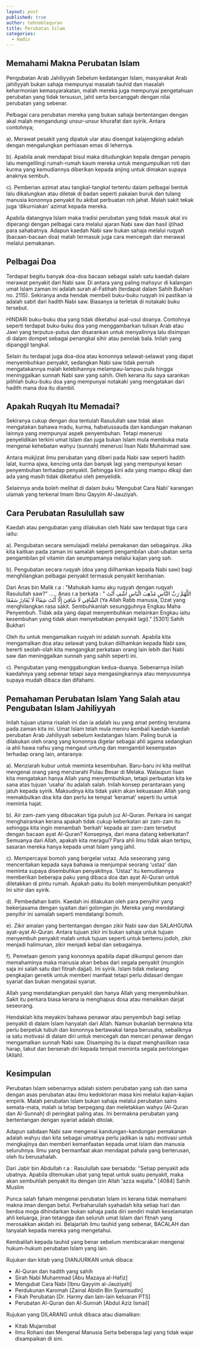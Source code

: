 ```yaml
---
layout: post
published: true
author: tehnoblequran
title: Perubatan Islam
categories:
  - Hadis
---
```

## Memahami Makna Perubatan Islam

Pengubatan Arab Jahiliyyah Sebelum kedatangan Islam, masyarakat Arab jahiliyyah bukan sahaja mempunyai masalah tauhid dan masalah keharmonian kemasyarakatan, malah mereka juga mempunyai pengetahuan perubatan yang tidak tersusun, jahil serta bercanggah dengan nilai perubatan yang sebenar. 

Pelbagai cara perubatan mereka yang bukan sahaja bertentangan dengan akal malah mengandungi unsur-unsur khurafat dan syirik. Antara contohnya; 

a). Merawat pesakit yang dipatuk ular atau disengat kalajengking adalah dengan mengalungkan perhiasan emas di lehernya.

b). Apabila anak mendapat bisul maka ditudungkan kepala dengan penapis lalu mengelilingi rumah-rumah kaum mereka untuk mengumpulkan roti dan kurma yang kemudiannya diberikan kepada anjing untuk dimakan supaya anaknya sembuh. 

c). Pemberian azimat atau tangkal-tangkal tertentu dalam pelbagai bentuk lalu dikalungkan atau diletak di badan seperti pakaian buruk dan tulang manusia kononnya penyakit itu akibat perbuatan roh jahat. Malah sakit tekak juga ‘dikurniakan’ azimat kepada mereka. 

Apabila datangnya Islam maka tradisi perubatan yang tidak masuk akal ini diperangi dengan pelbagai cara melalui ajaran Nabi saw dan hasil ijtihad para sahabatnya. Adapun kaedah Nabi saw bukan sahaja melalui ruqyah (bacaan-bacaan doa) malah termasuk juga cara mencegah dan merawat melalui pemakanan.

## Pelbagai Doa 

Terdapat begitu banyak doa-doa bacaan sebagai salah satu kaedah dalam merawat penyakit dari Nabi saw. Di antara yang paling mahsyur di kalangan umat Islam zaman ini adalah surah al-Fatihah (terdapat dalam Sahih Bukhari no. 2115). Sekiranya anda hendak membeli buku-buku ruqyah ini pastikan ia adalah sabit dari hadith Nabi saw. Biasanya ia terletak di notakaki buku tersebut. 

HINDARI buku-buku doa yang tidak diketahui asal-usul doanya. Contohnya seperti terdapat buku-buku doa yang menggambarkan tulisan Arab atau Jawi yang terputus-putus dan disarankan untuk menyalinnya lalu disimpan di dalam dompet sebagai penangkal sihir atau penolak bala. Inilah yang dipanggil tangkal. 

Selain itu terdapat juga doa-doa atau kononnya selawat-selawat yang dapat menyembuhkan penyakit, sedangkan Nabi saw tidak pernah mengatakannya malah kelebihannya melampau-lampau pula hingga meninggalkan sunnah Nabi saw yang sahih. Oleh kerana itu saya sarankan pilihlah buku-buku doa yang mempunyai notakaki yang mengatakan dari hadith mana doa itu diambil. 

## Apakah Ruqyah Itu Memadai? 

Sekiranya cukup dengan doa tentulah Rasulullah saw tidak akan mengatakan bahawa madu, kurma, habatussauda dan kandungan makanan lainnya yang mempunyai aspek penyembuhan. Tetapi menerusi penyelidikan terkini umat Islam dan juga bukan Islam mula membuka mata mengenai kehebatan wahyu (sunnah) menerusi lisan Nabi Muhammad saw. 

Antara mukjizat ilmu perubatan yang diberi pada Nabi saw seperti hadith lalat, kurma ajwa, kencing unta dan banyak lagi yang mempunyai kesan penyembuhan terhadap penyakit. Sehingga kini ada yang mampu dikaji dan ada yang masih tidak diketahui oleh penyelidik. 

Selainnya anda boleh melihat di dalam buku ‘Mengubat Cara Nabi’ karangan ulamak yang terkenal Imam Ibnu Qayyim Al-Jauziyah. 

## Cara Perubatan Rasulullah saw 

Kaedah atau pengubatan yang dilakukan oleh Nabi saw terdapat tiga cara iaitu:

a). Pengubatan secara semulajadi melalui pemakanan dan sebagainya. Jika kita kaitkan pada zaman ini samalah seperti pengambilan ubat-ubatan serta pengambilan pil vitamin dan seumpamanya melalui kajian yang sah. 

b). Pengubatan secara ruqyah (doa yang diilhamkan kepada Nabi saw) bagi menghilangkan pelbagai penyakit termasuk penyakit kerohanian. 

Dari Anas bin Malik r.a : "Mahukah kamu aku ruqyah dengan ruqyah Rasulullah saw?" ..... Anas r.a berkata : " اللَّهُمَّ رَبَّ النَّاسِ مُذْهِبَ الْبَاسِ اشْفِ أَنْتَ الشَّافِي لَا شَافِيَ إِلَّا أَنْتَ شِفَاءً لَا يُغَادِرُ سَقَمًا (Ya Allah Rabb manusia, Dzat yang menghilangkan rasa sakit. Sembuhkanlah sesungguhnya Engkau Maha Penyembuh. Tidak ada yang dapat menyembuhkan melainkan Engkau iaitu kesembuhan yang tidak akan menyebabkan penyakit lagi)." [5301] Sahih Bukhari 

Oleh itu untuk mengamalkan ruqyah ini adalah sunnah. Apabila kita mengamalkan doa atau selawat yang bukan diilhamkan kepada Nabi saw, bererti seolah-olah kita mengangkat perkataan orang lain lebih dari Nabi saw dan meninggalkan sunnah yang sahih seperti ini. 

c). Pengubatan yang menggabungkan kedua-duanya. Sebenarnya inilah kaedahnya yang sebenar tetapi saya mengasingkannya atau menyusunnya supaya mudah dibaca dan difahami. 

## Pemahaman Perubatan Islam Yang Salah atau Pengubatan Islam Jahiliyyah

Inilah tujuan utama risalah ini dan ia adalah isu yang amat penting terutama pada zaman kita ini. Umat Islam telah mula meniru kembali kaedah-kaedah perubatan Arab Jahiliyyah sebelum kedatangan Islam. Paling buruk ia dilakukan oleh orang yang kononnya digelar sebagai ahli agama sedangkan ia ahli hawa nafsu yang mengaut untung dan mengambil kesempatan terhadap orang lain, antaranya: 

a). Menziarah kubur untuk meminta kesembuhan. Baru-baru ini kita melihat mengenai orang yang menziarahi Pulau Besar di Melaka. Walaupun lisan kita mengatakan hanya Allah yang menyembuhkan, tetapi perbuatan kita ke sana atas tujuan ‘usaha’ itu adalah salah. Inilah konsep perantaraan yang jatuh kepada syirik. Maksudnya kita tidak yakin akan kekuasaan Allah yang memakbulkan doa kita dan perlu ke tempat ‘keramat’ seperti itu untuk meminta hajat.

b). Air zam-zam yang dibacakan tiga puluh juz Al-Quran. Perkara ini sangat menghairankan kerana apakah tidak cukup keberkatan air zam-zam itu sehingga kita ingin menambah ‘berkah’ kepada air zam-zam tersebut dengan bacaan ayat Al-Quran? Konsepnya, dari mana datang keberkatan? Semuanya dari Allah, apakah kita meragui? Para ahli ilmu tidak akan tertipu, sasaran mereka hanya kepada umat Islam yang jahil. 

c). Mempercayai bomoh yang bergelar ustaz. Ada seseorang yang menceritakan kepada saya bahawa ia menjumpai seorang ‘ustaz’ dan meminta supaya disembuhkan penyakitnya. ‘Ustaz’ itu kemudiannya memberikan beberapa paku yang dibaca doa dan ayat Al-Quran untuk diletakkan di pintu rumah. Apakah paku itu boleh menyembuhkan penyakit? Ini sihir dan syirik. 

d). Pembedahan batin. Kaedah ini dilakukan oleh para penyihir yang bekerjasama dengan syaitan dari golongan jin. Mereka yang mendatangi penyihir ini samalah seperti mendatangi bomoh. 

e). Zikir amalan yang bertentangan dengan zikir Nabi saw dan SALAHGUNA ayat-ayat Al-Quran. Antara tujuan zikir ini bukan sahaja untuk tujuan menyembuh penyakit malah untuk tujuan seperti untuk bertemu jodoh, zikir menjadi halimunan, zikir menjadi kebal dan sebagainya. 

f). Pemetaan genom yang kononnya apabila dapat dikumpul genom dan memahaminya maka manusia akan bebas dari segala penyakit (mungkin saja ini salah satu dari fitnah dajjal). Ini syirik. Islam tidak melarang pengkajian genetik untuk memberi manfaat tetapi perlu didasari dengan syariat dan bukan mengatasi syariat. 

Allah yang mendatangkan penyakit dan hanya Allah yang menyembuhkan. Sakit itu perkara biasa kerana ia menghapus dosa atau menaikkan darjat seseorang. 

Hendaklah kita meyakini bahawa penawar atau penyembuh bagi setiap penyakit di dalam Islam hanyalah dari Allah. Namun bukanlah bermakna kita perlu berpeluk tubuh dan kononnya bertawakal tanpa berusaha, sebaliknya ia satu motivasi di dalam diri untuk mencegah dan mencari penawar dengan mengamalkan sunnah Nabi saw. Disamping itu ia dapat menghasilkan rasa harap, takut dan berserah diri kepada tempat meminta segala pertolongan (Allah). 

## Kesimpulan 

Perubatan Islam sebenarnya adalah sistem perubatan yang sah dan sama dengan asas perubatan atau ilmu kedoktoran masa kini melalui kajian-kajian empirik. Malah perubatan Islam bukan sahaja melalui perubatan sains semata-mata, malah ia tetap berpegang dan meletakkan wahyu (Al-Quran dan Al-Sunnah) di peringkat paling atas. Ini bermakna perubatan yang bertentangan dengan syariat adalah ditolak. 

Adapun sabdaan Nabi saw mengenai kandungan-kandungan pemakanan adalah wahyu dan kita sebagai umatnya perlu jadikan ia satu motivasi untuk mengkajinya dan memberi kemanfaatan kepada umat Islam dan manusia seluruhnya. Ilmu yang bermanfaat akan mendapat pahala yang berterusan, oleh itu berusahalah. 

Dari Jabir bin Abdullah r.a : Rasulullah saw bersabda: "Setiap penyakit ada ubatnya. Apabila ditemukan ubat yang tepat untuk suatu penyakit, maka akan sembuhlah penyakit itu dengan izin Allah 'azza wajalla." [4084] Sahih Muslim 

Punca salah faham mengenai perubatan Islam ini kerana tidak memahami makna iman dengan betul. Perbaharuilah syahadah kita setiap hari dan berdoa moga dihindarkan bukan sahaja pada diri sendiri malah keselamatan ahli keluarga, jiran tetangga dan seluruh umat Islam dari fitnah yang merosakkan akidah ini. Belajarlah ilmu tauhid yang sebenar, BACALAH dan tanyalah kepada mereka yang mengetahui. 

Kembalilah kepada tauhid yang benar sebelum membicarakan mengenai hukum-hukum perubatan Islam yang lain. 

Rujukan dan kitab yang DIANJURKAN untuk dibaca: 

- Al-Quran dan hadith yang sahih 
- Sirah Nabi Muhammad [Abu Mazaya al-Hafiz] 
- Mengubat Cara Nabi [Ibnu Qayyim al-Jauziyah] 
- Perdukunan Karomah [Zainal Abidin Bin Syamsudin] 
- Fikah Perubatan [Dr. Harmy dan lain-lain keluaran PTS] 
- Perubatan Al-Quran dan Al-Sunnah [Abdul Aziz Ismail]


Rujukan yang DILARANG untuk dibaca atau diamalkan: 

- Kitab Mujarrobat 
- Ilmu Rohani dan Mengenal Manusia Serta beberapa lagi yang tidak wajar disampaikan di sini.

